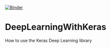 [![Binder](https://mybinder.org/badge_logo.svg)](https://mybinder.org/v2/gh/NThakur20/DeepLearningWithKeras/master)

# DeepLearningWithKeras
How to use the Keras Deep Learning library

